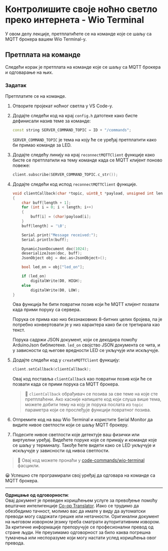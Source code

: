 <!--
CO_OP_TRANSLATOR_METADATA:
{
  "original_hash": "6754c915dae64ba70fcd5e52c37f3adf",
  "translation_date": "2025-08-28T13:49:16+00:00",
  "source_file": "1-getting-started/lessons/4-connect-internet/wio-terminal-commands.md",
  "language_code": "sr"
}
-->
# Контролишите своје ноћно светло преко интернета - Wio Terminal

У овом делу лекције, претплатићете се на команде које се шаљу са MQTT брокера вашем Wio Terminal-у.

## Претплата на команде

Следећи корак је претплата на команде које се шаљу са MQTT брокера и одговарање на њих.

### Задатак

Претплатите се на команде.

1. Отворите пројекат ноћног светла у VS Code-у.

1. Додајте следећи код на крај `config.h` датотеке како бисте дефинисали назив теме за команде:

    ```cpp
    const string SERVER_COMMAND_TOPIC = ID + "/commands";
    ```

    `SERVER_COMMAND_TOPIC` је тема на коју ће се уређај претплатити како би примао команде за LED.

1. Додајте следећу линију на крај `reconnectMQTTClient` функције како бисте се претплатили на тему команде када се MQTT клијент поново повеже:

    ```cpp
    client.subscribe(SERVER_COMMAND_TOPIC.c_str());
    ```

1. Додајте следећи код испод `reconnectMQTTClient` функције.

    ```cpp
    void clientCallback(char *topic, uint8_t *payload, unsigned int length)
    {
        char buff[length + 1];
        for (int i = 0; i < length; i++)
        {
            buff[i] = (char)payload[i];
        }
        buff[length] = '\0';
    
        Serial.print("Message received:");
        Serial.println(buff);
    
        DynamicJsonDocument doc(1024);
        deserializeJson(doc, buff);
        JsonObject obj = doc.as<JsonObject>();
    
        bool led_on = obj["led_on"];
    
        if (led_on)
            digitalWrite(D0, HIGH);
        else
            digitalWrite(D0, LOW);
    }
    ```

    Ова функција ће бити повратни позив који ће MQTT клијент позвати када прими поруку са сервера.

    Порука се прима као низ беззнаковних 8-битних целих бројева, па је потребно конвертовати је у низ карактера како би се третирала као текст.

    Порука садржи JSON документ, који се декодира помоћу ArduinoJson библиотеке. `led_on` својство JSON документа се чита, и у зависности од његове вредности LED се укључује или искључује.

1. Додајте следећи код у `createMQTTClient` функцију:

    ```cpp
    client.setCallback(clientCallback);
    ```

    Овај код поставља `clientCallback` као повратни позив који ће се позвати када се прими порука са MQTT брокера.

    > 💁 `clientCallback` обрађивач се позива за све теме на које сте претплаћени. Ако касније напишете код који слуша више тема, можете добити тему на коју је порука послата из `topic` параметра који се прослеђује функцији повратног позива.

1. Отпремите код на ваш Wio Terminal и користите Serial Monitor да видите нивое светлости који се шаљу MQTT брокеру.

1. Подесите нивое светлости које детектује ваш физички или виртуелни уређај. Видећете поруке које се примају и команде које се шаљу у терминалу. Такође ћете видети како се LED укључује и искључује у зависности од нивоа светлости.

> 💁 Овај код можете пронаћи у [code-commands/wio-terminal](../../../../../1-getting-started/lessons/4-connect-internet/code-commands/wio-terminal) фасцикли.

😀 Успешно сте програмирали свој уређај да одговара на команде са MQTT брокера.

---

**Одрицање од одговорности**:  
Овај документ је преведен коришћењем услуге за превођење помоћу вештачке интелигенције [Co-op Translator](https://github.com/Azure/co-op-translator). Иако се трудимо да обезбедимо тачност, молимо вас да имате у виду да аутоматски преводи могу садржати грешке или нетачности. Оригинални документ на његовом изворном језику треба сматрати ауторитативним извором. За критичне информације препоручује се професионални превод од стране људи. Не преузимамо одговорност за било каква погрешна тумачења или неспоразуме који могу настати услед коришћења овог превода.
